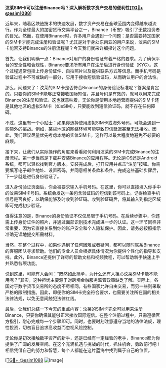**汶莱SIM卡可以注册Binance吗？深入解析数字资产交易的便利性[[TG💪+ @esim1088](https://t.me/s/esim1088)]**

近年来，随着区块链技术的快速发展，数字资产交易在全球范围内变得越来越流行。作为全球最大的加密货币交易平台之一，Binance（币安）吸引了无数投资者的目光。然而，在使用Binance时，许多用户会遇到一个问题：是否需要特定国家的SIM卡才能完成注册和验证呢？尤其是对于身处东南亚的用户来说，汶莱的SIM卡能否支持Binance的注册流程呢？今天我们就来详细探讨这个问题。

首先，让我们明确一点：Binance对用户的身份验证有着严格的要求。为了确保平台的安全性和合规性，Binance要求所有用户在注册后进行身份验证（KYC）。这个过程通常包括上传身份证件、自拍照片以及提供联系方式等信息。而手机号码是验证过程中不可或缺的一部分，它用于接收短信验证码，从而确认用户的合法性。

那么，问题来了：汶莱的SIM卡是否符合Binance的身份验证标准呢？答案是肯定的。只要你的SIM卡能够正常接收国际短信，并且号码是有效的，就可以用来完成Binance的注册和验证。这也就意味着，无论你是使用本地运营商提供的SIM卡还是其他地区的虚拟SIM卡（如eSIM），只要能收到短信验证码，就不存在任何障碍。

不过，这里有一个小贴士：如果你选择使用虚拟SIM卡或海外号码，可能会遇到一些额外的挑战。例如，某些地区的网络环境可能导致短信延迟甚至无法接收。因此，我们建议尽量优先考虑本地的实体SIM卡，这样可以最大程度地避免不必要的麻烦。

接下来，让我们从实际操作的角度来看看如何利用汶莱的SIM卡完成Binance的注册流程。第一步当然是下载并安装Binance的应用程序。无论是iOS还是Android系统，都可以轻松找到官方版本。安装完成后，打开应用并点击“注册”按钮。你需要填写电子邮件地址、设置密码，并同意相关条款和条件。完成这些基础步骤后，下一步就是进行身份验证了。

进入身份验证页面后，你会被要求输入手机号码。在这里，你可以直接填入你手中的汶莱SIM卡号码。系统会发送一条包含验证码的短信到该号码上。记得检查手机信号是否良好，以确保能够及时收到验证码。收到验证码后，将其输入到指定区域即可完成初步验证。

值得注意的是，Binance的身份验证不仅仅局限于手机号码。在后续步骤中，你还需上传身份证件的照片，并通过面部识别技术完成进一步的认证。这一环节同样非常重要，因为它直接关系到你的账户安全和个人隐私保护。因此，请务必按照指示准确无误地提交所需材料。

当然，在整个过程中，如果你遇到了任何困难或者疑问，都可以随时联系Binance的客服团队寻求帮助。他们的专业人员会根据具体情况为你提供个性化的指导和支持。此外，Binance还提供了详尽的帮助文档和视频教程，可以帮助新手快速上手并熟悉各项功能。

说到这里，可能有人会问：“既然如此简单，为什么还有人担心汶莱SIM卡能不能用呢？”其实，这种担忧主要源于对跨境金融服务监管政策缺乏了解。实际上，各国对于数字货币交易所的态度不尽相同，有些国家允许自由交易，而另一些则采取严格的限制措施。因此，即便你的SIM卡完全符合要求，也需要关注所在国的相关法律法规，以免无意间触犯法律红线。

最后，让我们总结一下今天的重点内容：汶莱的SIM卡完全可以用来注册Binance，只要你确保其能够正常接收国际短信。在整个注册过程中，只需遵循官方指引，耐心完成每一个步骤即可。同时，也要时刻注意遵守当地的法律法规，理性投资，切勿盲目追求高收益而忽视风险控制。

无论你是初次接触数字资产的新手，还是已经有一定经验的老手，Binance都为你提供了广阔的发展空间。在这个充满机遇与挑战的时代，抓住机会，勇敢前行吧！相信凭借自己的努力和智慧，每个人都能在这片蓝海中找到属于自己的位置。

[[TG💪+ @esim1088](https://t.me/s/esim1088) ![Image](https://i.postimg.cc/4NQfJmqS/Snipaste-2025-05-13-00-14-12.png)]